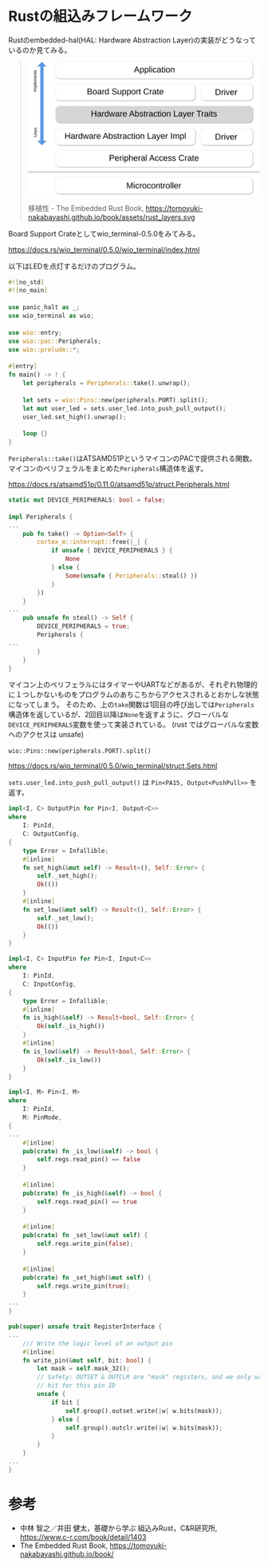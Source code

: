 # Rustの組込みフレームワーク

Rustのembedded-hal(HAL: Hardware Abstraction Layer)の実装がどうなっているのか見てみる。

> ![](./img/rust_layers.svg)
>
> 移植性 - The Embedded Rust Book, https://tomoyuki-nakabayashi.github.io/book/assets/rust_layers.svg

Board Support Crateとしてwio_terminal-0.5.0をみてみる。

https://docs.rs/wio_terminal/0.5.0/wio_terminal/index.html

以下はLEDを点灯するだけのプログラム。

```rust
#![no_std]
#![no_main]

use panic_halt as _;
use wio_terminal as wio;

use wio::entry;
use wio::pac::Peripherals;
use wio::prelude::*;

#[entry]
fn main() -> ! {
    let peripherals = Peripherals::take().unwrap();
    
    let sets = wio::Pins::new(peripherals.PORT).split();
    let mut user_led = sets.user_led.into_push_pull_output();
    user_led.set_high().unwrap();

    loop {}
}
```

`Peripherals::take()`はATSAMD51PというマイコンのPACで提供される関数。
マイコンのペリフェラルをまとめた`Peripherals`構造体を返す。

https://docs.rs/atsamd51p/0.11.0/atsamd51p/struct.Peripherals.html

```rust
static mut DEVICE_PERIPHERALS: bool = false;

impl Peripherals {
...
    pub fn take() -> Option<Self> {
        cortex_m::interrupt::free(|_| {
            if unsafe { DEVICE_PERIPHERALS } {
                None
            } else {
                Some(unsafe { Peripherals::steal() })
            }
        })
    }
...
    pub unsafe fn steal() -> Self {
        DEVICE_PERIPHERALS = true;
        Peripherals {
...
        }
    }
}
```

マイコン上のペリフェラルにはタイマーやUARTなどがあるが、それぞれ物理的に１つしかないものをプログラムのあちこちからアクセスされるとおかしな状態になってしまう。
そのため、上の`take`関数は1回目の呼び出しでは`Peripherals`構造体を返しているが、2回目以降は`None`を返すように、グローバルな`DEVICE_PERIPHERALS`変数を使って実装されている。
(rust ではグローバルな変数へのアクセスは unsafe)

`wio::Pins::new(peripherals.PORT).split()`

https://docs.rs/wio_terminal/0.5.0/wio_terminal/struct.Sets.html

`sets.user_led.into_push_pull_output()` は `Pin<PA15, Output<PushPull>>` を返す。

```rust
impl<I, C> OutputPin for Pin<I, Output<C>>
where
    I: PinId,
    C: OutputConfig,
{
    type Error = Infallible;
    #[inline]
    fn set_high(&mut self) -> Result<(), Self::Error> {
        self._set_high();
        Ok(())
    }
    #[inline]
    fn set_low(&mut self) -> Result<(), Self::Error> {
        self._set_low();
        Ok(())
    }
}
```

```rust
impl<I, C> InputPin for Pin<I, Input<C>>
where
    I: PinId,
    C: InputConfig,
{
    type Error = Infallible;
    #[inline]
    fn is_high(&self) -> Result<bool, Self::Error> {
        Ok(self._is_high())
    }
    #[inline]
    fn is_low(&self) -> Result<bool, Self::Error> {
        Ok(self._is_low())
    }
}
```

```rust
impl<I, M> Pin<I, M>
where
    I: PinId,
    M: PinMode,
{
...
    #[inline]
    pub(crate) fn _is_low(&self) -> bool {
        self.regs.read_pin() == false
    }

    #[inline]
    pub(crate) fn _is_high(&self) -> bool {
        self.regs.read_pin() == true
    }

    #[inline]
    pub(crate) fn _set_low(&mut self) {
        self.regs.write_pin(false);
    }

    #[inline]
    pub(crate) fn _set_high(&mut self) {
        self.regs.write_pin(true);
    }
...
}
```

```rust
pub(super) unsafe trait RegisterInterface {
...
    /// Write the logic level of an output pin
    #[inline]
    fn write_pin(&mut self, bit: bool) {
        let mask = self.mask_32();
        // Safety: OUTSET & OUTCLR are "mask" registers, and we only write the
        // bit for this pin ID
        unsafe {
            if bit {
                self.group().outset.write(|w| w.bits(mask));
            } else {
                self.group().outclr.write(|w| w.bits(mask));
            }
        }
    }
...
}
```

# 参考
- 中林 智之／井田 健太，基礎から学ぶ 組込みRust，C&R研究所, https://www.c-r.com/book/detail/1403
- The Embedded Rust Book, https://tomoyuki-nakabayashi.github.io/book/
